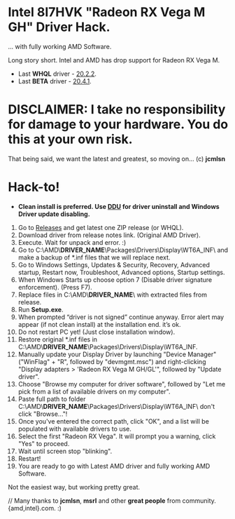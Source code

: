# Intel 8I7HVK "Radeon RX Vega M GH" Driver Hack.
... with fully working AMD Software.

Long story short. Intel and AMD has drop support for Radeon RX Vega M.

* Last __WHQL__ driver - [20.2.2](https://www.amd.com/en/support/kb/release-notes/rn-rad-win-20-2-2).
* Last __BETA__ driver - [20.4.1](https://www.amd.com/en/support/kb/release-notes/rn-rad-win-20-4-1).

# DISCLAIMER: I take no responsibility for damage to your hardware. You do this at your own risk. 
That being said, we want the latest and greatest, so moving on... (c) __jcmlsn__

# Hack-to!
* __Clean install is preferred. Use [DDU](https://www.guru3d.com/files-details/display-driver-uninstaller-download.html) for driver uninstall and Windows Driver update disabling.__

1. Go to [Releases](https://github.com/ishad0w/amd---vega-m-drivers-hack/releases) and get latest one ZIP release (or WHQL).
2. Download driver from release notes link. (Original AMD Driver).
3. Execute. Wait for unpack and error. :)
4. Go to C:\AMD\\__DRIVER_NAME__\Packages\Drivers\Display\WT6A_INF\ and make a backup of \*.inf files that we will replace next.
5. Go to Windows Settings, Updates & Security, Recovery, Advanced startup, Restart now, Troubleshoot, Advanced options, Startup settings. 
6. When Windows Starts up choose option 7 (Disable driver signature enforcement). (Press F7).
7. Replace files in C:\AMD\\__DRIVER_NAME__\ with extracted files from release.
8. Run __Setup.exe__.
9. When prompted “driver is not signed” continue anyway. Error alert may appear (if not clean install) at the installation end. it’s ok.
10. Do not restart PC yet! (Just close installation window).
11. Restore original \*.inf files in C:\AMD\\__DRIVER_NAME__\Packages\Drivers\Display\WT6A_INF\.
12. Manually update your Display Driver by launching "Device Manager" ("WinFlag" + "R", followed by "devmgmt.msc") and right-clicking "Display adapters > 'Radeon RX Vega M GH/GL'", followed by "Update driver".
13. Choose "Browse my computer for driver software", followed by "Let me pick from a list of available drivers on my computer".
14. Paste full path to folder C:\AMD\\__DRIVER_NAME__\Packages\Drivers\Display\WT6A_INF\ don't click "Browse..."!
15. Once you've entered the correct path, click "OK", and a list will be populated with available drivers to use. 
16. Select the first "Radeon RX Vega". It will prompt you a warning, click "Yes" to proceed.
17. Wait until screen stop "blinking".
18. Restart!
19. You are ready to go with Latest AMD driver and fully working AMD Software.

Not the easiest way, but working pretty great.

// Many thanks to __jcmlsn__, __msrl__ and other __great people__ from community.{amd,intel}.com. :)
